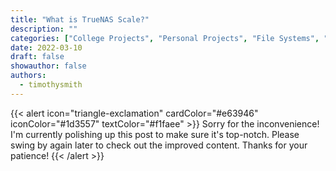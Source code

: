 ```yaml
---
title: "What is TrueNAS Scale?"
description: ""
categories: ["College Projects", "Personal Projects", "File Systems", "Networking and Servers", "Software and Tools", "Tutorials and Guides", "Virtualization"]
date: 2022-03-10
draft: false
showauthor: false
authors:
  - timothysmith
---
```

{{< alert icon="triangle-exclamation" cardColor="#e63946" iconColor="#1d3557" textColor="#f1faee" >}}
Sorry for the inconvenience! I'm currently polishing up this post to make sure it's top-notch. Please swing by again later to check out the improved content. Thanks for your patience!
{{< /alert >}}